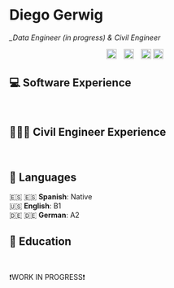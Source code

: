 # Diego Gerwig

*_Data Engineer (in progress) & Civil Engineer*

<div align="left" style="text-align:center">
    <a href="https://www.linkedin.com/in/diegogerwig" style="padding-right: 10px;"><img alt="LinkedIn" src="https://img.shields.io/badge/LinkedIn-0077B5.svg?logo=linkedin&logoColor=white" style="height: 20px;"></a>
    <a href="https://wakatime.com/@diegogerwig" style="padding-right: 10px;"><img alt="Wakatime" src="https://img.shields.io/badge/Wakatime-2496ED.svg?logo=wakatime&logoColor=white&color=green" style="height: 20px;"></a>
    <a href="https://www.hackerrank.com/diegogerwig"><img alt="Hackerrank" src="https://img.shields.io/badge/Hackerrank-2EC866.svg?logo=hackerrank&logoColor=white" style="height: 20px;"></a>
    <a href="mailto:diegogerwig@gmail.com" style="padding-right: 10px;"><img alt="Gmail" src="https://img.shields.io/badge/Gmail-EA4335.svg?logo=gmail&logoColor=white" style="height: 20px;"></a>
</div>

## 💻 Software Experience

<br>

## 👷🏼‍♂️ Civil Engineer Experience

<br>


## 💬 Languages

:es: &#x1F1EA;&#x1F1F8; **Spanish**: Native <br>
🇺🇸 **English**: B1 <br>
🇩🇪 🇩🇪 **German**: A2
<br>

## 📖 Education

<br>


❗WORK IN PROGRESS❗
